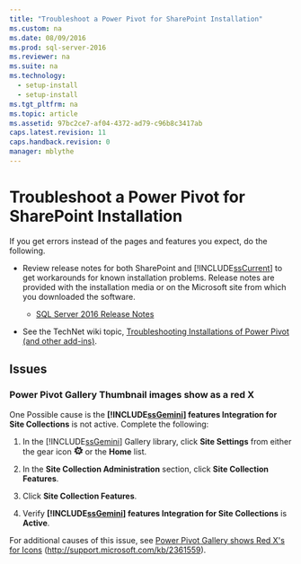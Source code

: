 ```yaml
---
title: "Troubleshoot a Power Pivot for SharePoint Installation"
ms.custom: na
ms.date: 08/09/2016
ms.prod: sql-server-2016
ms.reviewer: na
ms.suite: na
ms.technology: 
  - setup-install
  - setup-install
ms.tgt_pltfrm: na
ms.topic: article
ms.assetid: 97bc2ce7-af04-4372-ad79-c96b8c3417ab
caps.latest.revision: 11
caps.handback.revision: 0
manager: mblythe
---
```

# Troubleshoot a Power Pivot for SharePoint Installation
If you get errors instead of the pages and features you expect, do the following.  
  
-   Review release notes for both SharePoint and [!INCLUDE[ssCurrent](../../Topics/TopicNameContainA/tokens/ssCurrent_md.md)] to get workarounds for known installation problems. Release notes are provided with the installation media or on the Microsoft site from which you downloaded the software.  
  
    -   [SQL Server 2016 Release Notes](../../Topics/TopicNameNotContainA/SQL-Server-2016-Release-Notes.md)  
  
-   See the TechNet wiki topic, [Troubleshooting Installations of Power Pivot (and other add-ins)](http://social.technet.microsoft.com/wiki/contents/articles/13737.troubleshooting-installations-of-powerpivot-and-other-add-ins.aspx).  
  
## Issues  
  
### Power Pivot Gallery Thumbnail images show as a red X  
 One Possible cause is the **[!INCLUDE[ssGemini](../../Topics/TopicNameContainA/tokens/ssGemini_md.md)] features Integration for Site Collections** is not active. Complete the following:  
  
1.  In the [!INCLUDE[ssGemini](../../Topics/TopicNameContainA/tokens/ssGemini_md.md)] Gallery library, click **Site Settings** from either the gear icon ![SharePoint Settings](../../Topics/TopicNameContainA/images/AS_SharePoint2013_settings_gear.gif "AS_SharePoint2013_settings_gear") or the **Home** list.  
  
2.  In the **Site Collection Administration** section, click **Site Collection Features**.  
  
3.  Click **Site Collection Features**.  
  
4.  Verify **[!INCLUDE[ssGemini](../../Topics/TopicNameContainA/tokens/ssGemini_md.md)] features Integration for Site Collections** is **Active**.  
  
 For additional causes of this issue, see [Power Pivot Gallery shows Red X's for Icons](http://support.microsoft.com/kb/2361559) (http://support.microsoft.com/kb/2361559).